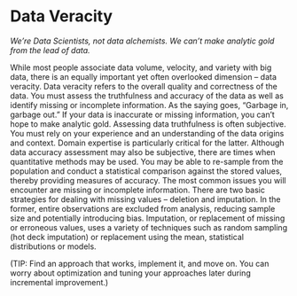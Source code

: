 Data Veracity
==============
*We’re Data Scientists, not data alchemists. We can’t make analytic gold from the lead of data.*

While most people associate data volume, velocity, and variety with big data, there is an equally important yet often overlooked dimension – data veracity. Data veracity refers to the overall quality and correctness of the data. You must assess the truthfulness and accuracy of the data as well as identify missing or incomplete information. As the saying goes, “Garbage in, garbage out.” If your data is inaccurate or missing information, you can’t hope to make analytic gold.
Assessing data truthfulness is often subjective. You must rely on your experience and an understanding of the data origins and context. Domain expertise is particularly critical for the latter. Although data accuracy assessment may also be subjective, there are times when quantitative methods may be used. You may be able to re-sample from the population and conduct a statistical comparison against the stored values, thereby providing measures of accuracy.
The most common issues you will encounter are missing or incomplete information. There are two basic strategies for dealing with missing values – deletion and imputation. In the former, entire observations are excluded from analysis, reducing sample size and potentially introducing bias. Imputation, or replacement of missing or erroneous values, uses a variety of techniques such as random sampling (hot deck imputation) or replacement using the mean, statistical distributions or models.

(TIP: Find an approach that works, implement it, and move on. You can worry about optimization and tuning your approaches later during incremental improvement.)
